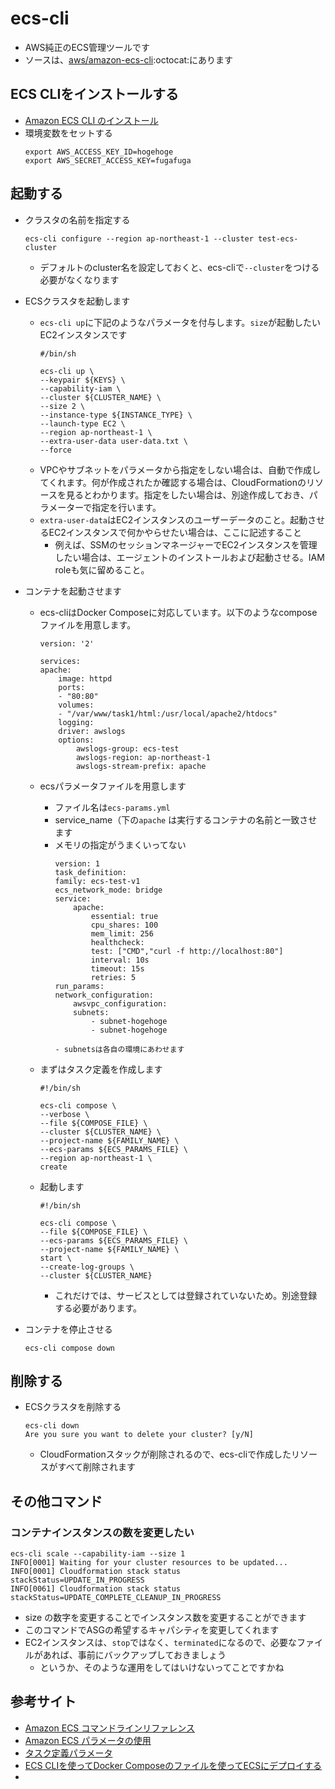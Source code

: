 # ecs-cli
- AWS純正のECS管理ツールです
- ソースは、[aws/amazon-ecs-cli](https://github.com/aws/amazon-ecs-cli):octocat:にあります
## ECS CLIをインストールする
- [Amazon ECS CLI のインストール](https://docs.aws.amazon.com/ja_jp/AmazonECS/latest/developerguide/ECS_CLI_installation.html)
- 環境変数をセットする
    ```
    export AWS_ACCESS_KEY_ID=hogehoge
    export AWS_SECRET_ACCESS_KEY=fugafuga
    ```
## 起動する
- クラスタの名前を指定する  
    ```
    ecs-cli configure --region ap-northeast-1 --cluster test-ecs-cluster
    ```
    - デフォルトのcluster名を設定しておくと、ecs-cliで`--cluster`をつける必要がなくなります

- ECSクラスタを起動します
  - `ecs-cli up`に下記のようなパラメータを付与します。`size`が起動したいEC2インスタンスです
    ```
    #/bin/sh 

    ecs-cli up \
    --keypair ${KEYS} \
    --capability-iam \
    --cluster ${CLUSTER_NAME} \
    --size 2 \
    --instance-type ${INSTANCE_TYPE} \
    --launch-type EC2 \
    --region ap-northeast-1 \
    --extra-user-data user-data.txt \
    --force
    ```
  - VPCやサブネットをパラメータから指定をしない場合は、自動で作成してくれます。何が作成されたか確認する場合は、CloudFormationのリソースを見るとわかります。指定をしたい場合は、別途作成しておき、パラメーターで指定を行います。
  - `extra-user-data`はEC2インスタンスのユーザーデータのこと。起動させるEC2インスタンスで何かやらせたい場合は、ここに記述すること
    - 例えば、SSMのセッションマネージャーでEC2インスタンスを管理したい場合は、エージェントのインストールおよび起動させる。IAM roleも気に留めること。

- コンテナを起動させます
    - ecs-cliはDocker Composeに対応しています。以下のようなcomposeファイルを用意します。

        ```
        version: '2'

        services:
        apache:
            image: httpd
            ports:
            - "80:80"
            volumes:
            - "/var/www/task1/html:/usr/local/apache2/htdocs"
            logging:
            driver: awslogs
            options:
                awslogs-group: ecs-test 
                awslogs-region: ap-northeast-1 
                awslogs-stream-prefix: apache
        ```
    - ecsパラメータファイルを用意します
      - ファイル名は`ecs-params.yml`
      - service_name（下の`apache` は実行するコンテナの名前と一致させます
      - メモリの指定がうまくいってない
        ```
        version: 1
        task_definition:
        family: ecs-test-v1
        ecs_network_mode: bridge
        service:
            apache:
                essential: true
                cpu_shares: 100
                mem_limit: 256
                healthcheck:
                test: ["CMD","curl -f http://localhost:80"]
                interval: 10s
                timeout: 15s
                retries: 5   
        run_params:
        network_configuration:
            awsvpc_configuration:
            subnets:
                - subnet-hogehoge
                - subnet-hogehoge
        ```
            - subnetsは各自の環境にあわせます
    - まずはタスク定義を作成します
        ```
        #!/bin/sh

        ecs-cli compose \
        --verbose \
        --file ${COMPOSE_FILE} \
        --cluster ${CLUSTER_NAME} \
        --project-name ${FAMILY_NAME} \
        --ecs-params ${ECS_PARAMS_FILE} \
        --region ap-northeast-1 \
        create
        ```

    - 起動します
        ```
        #!/bin/sh

        ecs-cli compose \
        --file ${COMPOSE_FILE} \
        --ecs-params ${ECS_PARAMS_FILE} \
        --project-name ${FAMILY_NAME} \
        start \
        --create-log-groups \
        --cluster ${CLUSTER_NAME} 
        ```
        - これだけでは、サービスとしては登録されていないため。別途登録する必要があります。
- コンテナを停止させる
    ```
    ecs-cli compose down
    ```
## 削除する
- ECSクラスタを削除する
    ```
    ecs-cli down
    Are you sure you want to delete your cluster? [y/N]
    ```
    - CloudFormationスタックが削除されるので、ecs-cliで作成したリソースがすべて削除されます

## その他コマンド
### コンテナインスタンスの数を変更したい
```
ecs-cli scale --capability-iam --size 1
INFO[0001] Waiting for your cluster resources to be updated... 
INFO[0001] Cloudformation stack status                   stackStatus=UPDATE_IN_PROGRESS
INFO[0061] Cloudformation stack status                   stackStatus=UPDATE_COMPLETE_CLEANUP_IN_PROGRESS
```
- size の数字を変更することでインスタンス数を変更することができます
- このコマンドでASGの希望するキャパシティを変更してくれます
- EC2インスタンスは、`stop`ではなく、`terminated`になるので、必要なファイルがあれば、事前にバックアップしておきましょう
  - というか、そのような運用をしてはいけないってことですかね


## 参考サイト
- [Amazon ECS コマンドラインリファレンス](https://docs.aws.amazon.com/ja_jp/AmazonECS/latest/developerguide/ECS_CLI_reference.html)
- [Amazon ECS パラメータの使用](https://docs.aws.amazon.com/ja_jp/AmazonECS/latest/developerguide/cmd-ecs-cli-compose-ecsparams.html)
- [タスク定義パラメータ](https://docs.aws.amazon.com/ja_jp/AmazonECS/latest/userguide/task_definition_parameters.html)
- [ECS CLIを使ってDocker Composeのファイルを使ってECSにデプロイする](https://qiita.com/toshihirock/items/824a86da51015350a051)
- 